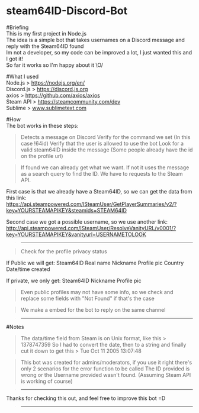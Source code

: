 # steam64ID-Discord-Bot

#Briefing  
This is my first project in Node.js  
The idea is a simple bot that takes usernames on a Discord message and reply with the Steam64ID found  
Im not a developer, so my code can be improved a lot, I just wanted this and I got it!  
So far it works so I'm happy about it \O/  

#What I used  
Node.js > https://nodejs.org/en/  
Discord.js > https://discord.js.org  
axios > https://github.com/axios/axios  
Steam API > https://steamcommunity.com/dev  
Sublime > www.sublimetext.com  

#How  
The bot works in these steps:  

>Detects a message on Discord
>Verify for the command we set (In this case !64id)
>Verify that the user is allowed to use the bot
>Look for a valid steam64ID inside the message (Some people already have the id on the profile url)

>If found we can already get what we want. If not it uses the message as a search query to find the ID.
We have to requests to the Steam API.

First case is that we already have a Steam64ID, so we can get the data from this link:
https://api.steampowered.com/ISteamUser/GetPlayerSummaries/v2/?key=YOURSTEAMAPIKEY&steamids=STEAM64ID

Second case we got a possible username, so we use another link:
http://api.steampowered.com/ISteamUser/ResolveVanityURL/v0001/?key=YOURSTEAMAPIKEY&vanityurl=USERNAMETOLOOK

>--------------------------

>Check for the profile privacy status

If Public we will get:
Steam64ID
Real name
Nickname
Profile pic
Country
Date/time created

If private, we only get:
Steam64ID
Nickname
Profile pic

>Even public profiles may not have some info, so we check and replace some fields with "Not Found" if that's the case

>We make a embed for the bot to reply on the same channel

>---------------------------------------------------------------------------------------------------------

#Notes

>The data/time field from Steam is on Unix format, like this > 1378747359
So I had to convert the date, then to a string and finally cut it down to get this > Tue Oct 11 2005 13:07:48

>This bot was created for admins/moderators, if you use it right there's only 2 scenarios for the error function to be called
The ID provided is wrong or the Username provided wasn't found. (Assuming Steam API is working of course)

>---------------------------------------------------------------------------------------------------------

Thanks for checking this out, and feel free to improve this bot =D

>---------------------------------------------------------------------------------------------------------
